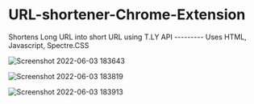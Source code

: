 # URL-shortener-Chrome-Extension
Shortens Long URL into short URL using T.LY API ---------
Uses HTML, Javascript, Spectre.CSS

![Screenshot 2022-06-03 183643](https://user-images.githubusercontent.com/78698355/171860487-3ec7df28-74e7-456a-b8b6-9497a8ab802d.png)


![Screenshot 2022-06-03 183819](https://user-images.githubusercontent.com/78698355/171860605-4c800255-2fca-4798-a916-31c2aaa85c5a.png)


![Screenshot 2022-06-03 183913](https://user-images.githubusercontent.com/78698355/171860661-7947e59d-5e3b-41a6-ab04-dac44aabd28b.png)
